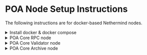 # POA Node Setup Instructions

The following instructions are for docker-based Nethermind nodes.

<details>
  <summary>Install docker & docker compose</summary>
## Install docker & docker compose

```
sudo apt-get update && sudo apt-get dist-upgrade

sudo apt-get install \
    ca-certificates \
    curl \
    gnupg \
    lsb-release

curl -fsSL https://download.docker.com/linux/ubuntu/gpg | sudo gpg --dearmor -o /usr/share/keyrings/docker-archive-keyring.gpg

echo \
  "deb [arch=$(dpkg --print-architecture) signed-by=/usr/share/keyrings/docker-archive-keyring.gpg] https://download.docker.com/linux/ubuntu \
  $(lsb_release -cs) stable" | sudo tee /etc/apt/sources.list.d/docker.list > /dev/null

sudo apt-get update

sudo apt-get install docker-ce docker-ce-cli containerd.io

sudo groupadd docker
sudo usermod -aG docker $(whoami)

# Verify installation
docker run hello-world

sudo curl -L "https://github.com/docker/compose/releases/download/1.29.2/docker-compose-$(uname -s)-$(uname -m)" -o /usr/local/bin/docker-compose

sudo chmod 666 /var/run/docker.sock
sudo chmod +x /usr/local/bin/docker-compose

# Verify installation
docker-compose --version
```

</details>


<details>
  <summary>POA Core RPC node</summary>
  
## POA Core RPC node

### Requirements
* CPU: 2
* Memory: 8
* Disk: 400G

```
git clone https://github.com/openpoa/node-setup.git

docker-compose -f docker-compose.poacore-rpc.yml up -d
```

</details>


<details>
  <summary>POA Core Validator node</summary>

## POA Core Validator node

### Requirements
* CPU: 4
* Memory: 16
* Disk: 400G

You will need 3 keys:
* Voting key
* Mining key
* Payout key 

```
git clone https://github.com/openpoa/node-setup.git

cp .env.example .env
```

Edit .env
```
ETHSTATS_ID=[validator_name] # whatever you'd like
ETHSTATS_CONTACT=[contact_email] # whatever you'd like
ETHSTATS_SECRET=[netstat_secret_key] # ask for this
KEY=[your_private_key_for_mining_address] # mining private key
SEQAPIKEY=[seq_api_key] # ask for this
```

Start
```
docker-compose -f docker-compose.poacore-validator up -d
```

Follow along with logs and when the node is fully caught up, edit the docker compose file to turn mining on
```
# Edit docker-compose.poacore-validator.yml
# Set NETHERMIND_INITCONFIG_ISMINING: "true"

# Restart node
docker-compose -f docker-compose.poacore-validator up -d
```

</details>


<details>
  <summary>POA Core Archive node</summary>

## POA Core Archive node

### Requirements
* CPU: 4
* Memory: 16
* Disk: 2TB

```
git clone https://github.com/openpoa/node-setup.git

docker-compose -f docker-compose.poacore-archive.yml up -d
```

</details>